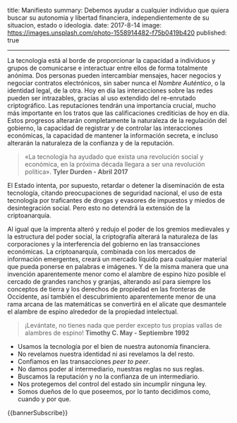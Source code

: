 title:      Manifiesto
summary:    Debemos ayudar a cualquier individuo que quiera buscar su autonomia y libertad financiera, independientemente de su situacion, estado o ideologia.
date:       2017-8-14
image:      https://images.unsplash.com/photo-1558914482-f75b0419b420
published:  true

---

La tecnología está al borde de proporcionar la capacidad a individuos y grupos de comunicarse e interactuar entre ellos de forma totalmente anónima. Dos personas pueden intercambiar mensajes, hacer negocios y negociar contratos electrónicos, sin saber nunca el *Nombre Auténtico*, o la identidad legal, de la otra. Hoy en dia las interacciones sobre las redes pueden ser intrazables, gracias al uso extendido del re-enrutado criptográfico. Las reputaciones tendrán una importancia crucial, mucho más importante en los tratos que las calificaciones crediticias de hoy en día. Estos progresos alterarán completamente la naturaleza de la regulación del gobierno, la capacidad de registrar y de controlar las interacciones económicas, la capacidad de mantener la información secreta, e incluso alterarán la naturaleza de la confianza y de la reputación.

> «La tecnología ha ayudado que exista una revolución social y económica, en la próxima década llegara a ser una revolución política».
> **Tyler Durden - Abril 2017**

El Estado intenta, por supuesto, retardar o detener la diseminación de esta tecnología, citando preocupaciones de seguridad nacional, el uso de esta tecnología por traficantes de drogas y evasores de impuestos y miedos de desintegración social. Pero esto no detendrá la extensión de la criptoanarquía.

Al igual que la imprenta alteró y redujo el poder de los gremios medievales y la estructura del poder social, la criptografía alterará la naturaleza de las corporaciones y la interferencia del gobierno en las transacciones económicas. La criptoanarquía, combinada con los mercados de información emergentes, creará un mercado líquido para cualquier material que pueda ponerse en palabras e imágenes. Y de la misma manera que una invención aparentemente menor como el alambre de espino hizo posible el cercado de grandes ranchos y granjas, alterando así para siempre los conceptos de tierra y los derechos de propiedad en las fronteras de Occidente, así también el descubrimiento aparentemente menor de una rama arcana de las matemáticas se convertirá en el alicate que desmantele el alambre de espino alrededor de la propiedad intelectual.

> ¡Levántate, no tienes nada que perder excepto tus propias vallas de alambres de espino!
> **Timothy C. May - Septiembre 1992**

- Usamos la tecnología por el bien de nuestra autonomía financiera.
- No revelamos nuestra identidad ni asi revelamos la del resto.
- Confiamos en las transacciones *peer to peer*.
- No damos poder al intermediario, nuestras reglas no sus reglas.
- Buscamos la reputación y no la confianza de un intermediario.
- Nos protegemos del control del estado sin incumplir ninguna ley.
- Somos dueños de lo que poseemos, por lo tanto decidimos como, cuando y por que.

{{bannerSubscribe}}
